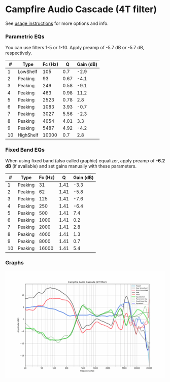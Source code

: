 # Campfire Audio Cascade (4T filter)
See [usage instructions](https://github.com/jaakkopasanen/AutoEq#usage) for more options and info.

### Parametric EQs
You can use filters 1-5 or 1-10. Apply preamp of -5.7 dB or -5.7 dB, respectively.

|   # | Type      |   Fc (Hz) |    Q |   Gain (dB) |
|-----|-----------|-----------|------|-------------|
|   1 | LowShelf  |       105 | 0.7  |        -2.9 |
|   2 | Peaking   |        93 | 0.67 |        -4.1 |
|   3 | Peaking   |       249 | 0.58 |        -9.1 |
|   4 | Peaking   |       463 | 0.98 |        11.2 |
|   5 | Peaking   |      2523 | 0.78 |         2.8 |
|   6 | Peaking   |      1083 | 3.93 |        -0.7 |
|   7 | Peaking   |      3027 | 5.56 |        -2.3 |
|   8 | Peaking   |      4054 | 4.01 |         3.3 |
|   9 | Peaking   |      5487 | 4.92 |        -4.2 |
|  10 | HighShelf |     10000 | 0.7  |         2.8 |

### Fixed Band EQs
When using fixed band (also called graphic) equalizer, apply preamp of **-6.2 dB** (if available) and set gains manually with these parameters.

|   # | Type    |   Fc (Hz) |    Q |   Gain (dB) |
|-----|---------|-----------|------|-------------|
|   1 | Peaking |        31 | 1.41 |        -3.3 |
|   2 | Peaking |        62 | 1.41 |        -5.8 |
|   3 | Peaking |       125 | 1.41 |        -7.6 |
|   4 | Peaking |       250 | 1.41 |        -6.4 |
|   5 | Peaking |       500 | 1.41 |         7.4 |
|   6 | Peaking |      1000 | 1.41 |         0.2 |
|   7 | Peaking |      2000 | 1.41 |         2.8 |
|   8 | Peaking |      4000 | 1.41 |         1.3 |
|   9 | Peaking |      8000 | 1.41 |         0.7 |
|  10 | Peaking |     16000 | 1.41 |         5.4 |

### Graphs
![](./Campfire%20Audio%20Cascade%20(4T%20filter).png)
